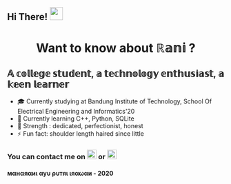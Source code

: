 <h2 aligh="center"> Hi There! <img src="https://raw.githubusercontent.com/MartinHeinz/MartinHeinz/master/wave.gif" width="30px"> </h2>
<h1 align="center"> Want to know about ℝ𝕒𝕟𝕚 ?</h1>

## 𝔸 𝕔𝕠𝕝𝕝𝕖𝕘𝕖 𝕤𝕥𝕦𝕕𝕖𝕟𝕥, 𝕒 𝕥𝕖𝕔𝕙𝕟𝕠𝕝𝕠𝕘𝕪 𝕖𝕟𝕥𝕙𝕦𝕤𝕚𝕒𝕤𝕥, 𝕒 𝕜𝕖𝕖𝕟 𝕝𝕖𝕒𝕣𝕟𝕖𝕣
- 🎓 Currently studying at Bandung Institute of Technology, School Of Electrical Engineering and Informatics'20
- 📖 Currently learning C++, Python, SQLite
- 💪 Strength : dedicated, perfectionist, honest
- ⚡ Fun fact: shoulder length haired since little

### You can contact me on [<img alt="MaharaniAyuPutri | LinkedIn" width="22px" src="https://cdn.jsdelivr.net/npm/simple-icons@v3/icons/linkedin.svg" />][linkedin] or [<img  alt="rani.ayuputri | Instagram" width="22px" src="https://cdn.jsdelivr.net/npm/simple-icons@v3/icons/instagram.svg" />][instagram]

#### мαнαяαиι αуυ ρυтяι ιяαωαи - 2020
<!--
**rannnayy/rannnayy** is a ✨ _special_ ✨ repository because its `README.md` (this file) appears on your GitHub profile.
<!--
Here are some ideas to get you started:
- 🔭 I’m currently working on ...
- 🌱 I’m currently learning ...
- 👯 I’m looking to collaborate on ...
- 🤔 I’m looking for help with ...
- 💬 Ask me about ...
- 📫 How to reach me: ...
- 😄 Pronouns: ...
- ⚡ Fun fact: ...
-->
[linkedin]: https://www.linkedin.com/in/maharani-ayu-putri-78b7781ab
[instagram]: https://www.instagram.com/rani.ayuputri/
